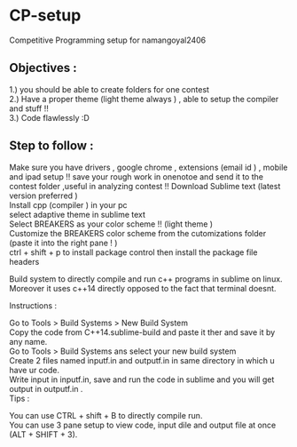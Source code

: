 # CP-setup
Competitive Programming setup for namangoyal2406  
## Objectives :   
1.) you should be able to create folders for one contest    
2.) Have a proper theme (light theme always ) , able to setup the compiler and stuff !!   
3.) Code flawlessly :D   
## Step to follow  :  
Make sure you have drivers , google chrome , extensions (email id )  , mobile and ipad setup !! 
save your rough work in onenotoe and send it to the contest folder  ,useful in analyzing contest !! 
Download Sublime text (latest version preferred )  
Install cpp (compiler ) in your pc  
select adaptive theme in sublime text  
Select BREAKERS as your color scheme !! (light theme )  
Customize the BREAKERS color scheme from the cutomizations folder  (paste it into the right pane ! )  
ctrl  + shift  + p to install package control then install the package file headers  
 

Build system to directly compile and run c++ programs in sublime on linux. Moreover it uses c++14 directly opposed to the fact that terminal doesnt.  

Instructions :  

Go to Tools > Build Systems > New Build System  
Copy the code from C++14.sublime-build and paste it ther and save it by any name.    
Go to Tools > Build Systems ans select your new build system     
Create 2 files named inputf.in and outputf.in in same directory in which u have ur code.        
Write input in inputf.in, save and run the code in sublime and you will get output in outputf.in .      
Tips :  

You can use CTRL + shift + B to directly compile run.  
You can use 3 pane setup to view code, input dile and output file at once (ALT + SHIFT + 3).  

